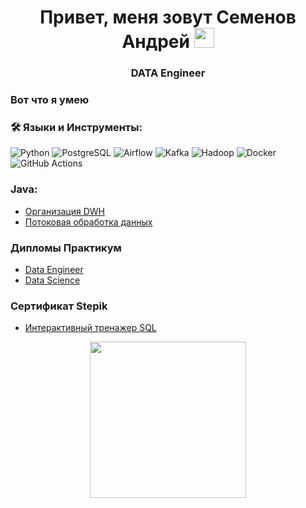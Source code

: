 <h1 align="center">Привет, меня зовут Семенов Андрей</a> 
<img src="https://github.com/blackcater/blackcater/raw/main/images/Hi.gif" height="32"/></h1>

<h3 align="center">DATA Engineer</h3>

### Вот что я умею
### :hammer_and_wrench: Языки и Инструменты:
![Python](https://img.shields.io/badge/Python-F7DF1E?style=for-the-badge&logo=python)
![PostgreSQL](https://img.shields.io/badge/postgresql-316192?style=for-the-badge&color=42aaff&logo=postgresql&logoColor=white)
![Airflow](https://img.shields.io/badge/airflow-316192?style=for-the-badge&logo=apacheairflow&logoColor=white)
![Kafka](https://img.shields.io/badge/kafka-316192?style=for-the-badge&color=ffffff&logo=apachekafka&logoColor=black)
![Hadoop](https://img.shields.io/badge/hadoop-316192?style=for-the-badge&color=000000&logo=apachehadoop&logoColor=white)
![Docker](https://img.shields.io/badge/Docker-316192?style=for-the-badge&logo=docker&logoColor=white)
![GitHub Actions](https://img.shields.io/badge/github%20actions-%232671E5.svg?style=for-the-badge&logo=githubactions&logoColor=white)




### Java:
- [Организация DWH](https://github.com/Stepashkin63/Converter)
- [Потоковая обработка данных](https://github.com/Stepashkin63/Netology-diplom)



### Дипломы Практикум
- [Data Engineer](https://github.com/Prostoludin/Prostoludin/blob/main/%D0%94%D0%B8%D0%BF%D0%BB%D0%BE%D0%BC_RU_%D0%A1%D0%B5%D0%BC%D1%91%D0%BD%D0%BE%D0%B2_2024-5554-010.pdf)
- [Data Science](https://github.com/Prostoludin/Prostoludin/blob/main/Semenov_DS_diploma.jpg)

### Сертификат Stepik
- [Интерактивный тренажер SQL](https://github.com/Prostoludin/Prostoludin/blob/main/stepik-certificate-SQL.pdf)

<div id="header" align="center">
  <img src="https://gifdb.com/images/high/coding-skills-loading-dk68v8z0hevjpuiv.webp" width="250"/>
</div>
